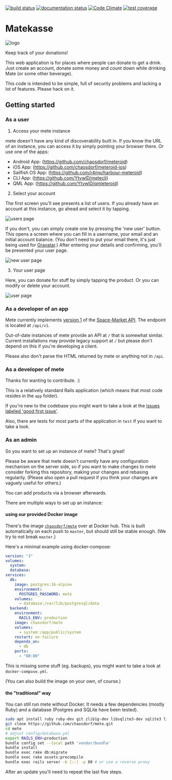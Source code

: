 [![build status](https://travis-ci.org/chaosdorf/mete.svg?branch=master)](https://travis-ci.org/chaosdorf/mete)
[![documentation status](https://inch-ci.org/github/chaosdorf/mete.svg?branch=master)](https://inch-ci.org/github/chaosdorf/mete)
[![Code Climate](https://codeclimate.com/github/chaosdorf/mete/badges/gpa.svg)](https://codeclimate.com/github/chaosdorf/mete)
[![test coverage](https://codeclimate.com/github/chaosdorf/mete/badges/coverage.svg)](https://codeclimate.com/github/chaosdorf/mete/coverage)

# Matekasse

![logo](public/favicon-196x196.png)

Keep track of your donations!

This web application is for places where people can donate to get a drink. Just
create an account, donate some money and count down while drinking Mate (or some
other beverage).

This code is intended to be simple, full of security problems and lacking a lot
of features. Please hack on it.


## Getting started

### As a user

1. Access your mete instance

mete doesn't have any kind of discoverability built in. If you know the URL of an instance, you can access it by simply pointing your browser there. Or use one of the apps:
 * Android App: (https://github.com/chaosdorf/meteroid)
 * iOS App: (https://github.com/chaosdorf/meteroid-ios)
 * Sailfish OS App: (https://github.com/r4mp/harbour-meteroid)
 * CLI App: (https://github.com/YtvwlD/metecli)
 * QML App: (https://github.com/YtvwlD/qmleteroid)

2. Select your account

The first screen you'll see presents a list of users.
If you already have an account at this instance, go ahead and select it by tapping.

![users page](doc/users_page.png)

If you don't, you can simply create one by pressing the 'new user' button.
This opens a screen where you can fill in a username, your email and an initial account balance.
(You don't need to put your email there, it's just being used for [Gravatar](https://gravatar.com/).)
After entering your details and confirming, you'll be presented your user page.

![new user page](doc/new_user_page.png)

3. Your user page

Here, you can donate for stuff by simply tapping the product. Or you can modify or delete your account.

![user page](doc/user_page.png)

### As a developer of an app

Mete currently implements [version 1](https://space-market.github.io/API/preview/v1/) of the [Space-Market API](https://github.com/Space-Market/API). The endpoint is located at `/api/v1`.

Out-of-date instances of mete provide an API at `/` that is somewhat similar.
Current installations may provide legacy support at `/` but please don't depend on this if you're developing a client.

Please also don't parse the HTML returned by mete or anything not in `/api`.

### As a developer of mete

Thanks for wanting to contribute. :)

This is a relatively standard Rails application (which means that most code resides in the `app` folder).

If you're new to the codebase you might want to take a look at the [issues labeled 'good first issue'](https://github.com/chaosdorf/mete/issues?q=is%3Aissue+is%3Aopen+label%3A%22good+first+issue%22).

Also, there are tests for most parts of the application in `test` if you want to take a look.

### As an admin

So you want to set up an instance of mete? That's great!

Please be aware that mete doesn't currently have any configuration mechanism on the server side, so if you want to make changes to mete consider forking this repository, making your changes and rebasing regularily. (Please also open a pull request if you think your changes are vaguely useful for others.)

You can add products via a browser afterwards.

There are multiple ways to set up an instance:

#### using our provided Docker image

There's the image [`chaosdorf/mete`](https://hub.docker.com/r/chaosdorf/mete) over at Docker hub.
This is built automatically on each push to `master`, but should still be stable enough. (We try to not break `master`.)

Here's a minimal example using docker-compose:

```yaml
version: "3"
volumes:
  system:
  database:
services:
  db:
    image: postgres:16-alpine
    environment:
      POSTGRES_PASSWORD: mete
    volumes:
      - database:/var/lib/postgresql/data
  backend:
    environment:
      RAILS_ENV: production
    image: chaosdorf/mete
    volumes:
      - system:/app/public/system
    restart: on-failure
    depends_on:
      - db
    ports:
      - "80:80"
```

This is missing some stuff (eg. backups), you might want to take a look at `docker-compose.yml`.

(You can also build the image on your own, of course.)

#### the "traditional" way

You can still run mete without Docker. It needs a few dependencies (mostly Ruby) and a database (Postgres and SQLite have been tested).

```sh
sudo apt install ruby ruby-dev git zlib1g-dev libsqlite3-dev sqlite3 libpq-dev libyaml-dev imagemagick nodejs
git clone https://github.com/chaosdorf/mete.git
cd mete
# adjust config/database.yml
export RAILS_ENV=production
bundle config set --local path 'vendor/bundle'
bundle install
bundle exec rake db:migrate
bundle exec rake assets:precompile
bundle exec rails server -b [::] -p 80 # or use a reverse proxy
```

After an update you'll need to repeat the last five steps.
